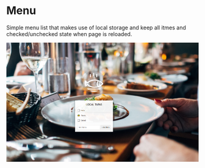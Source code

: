 # Menu

Simple menu list that makes use of local storage and keep all itmes and checked/unchecked state when page is reloaded.

![](https://github.com/aavetisyanIT/Compact_Projects/blob/main/Menu_local_storage/git_image.PNG)
